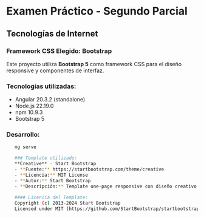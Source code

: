 # Examen Práctico - Segundo Parcial
   ## Tecnologías de Internet

   ### Framework CSS Elegido: **Bootstrap**
   
   Este proyecto utiliza **Bootstrap 5** como framework CSS para el diseño responsive y componentes de interfaz.

   ### Tecnologías utilizadas:
   - Angular 20.3.2 (standalone)
   - Node.js 22.19.0
   - npm 10.9.3
   - Bootstrap 5

   ### Desarrollo:
```bash
   ng serve

   ### Template utilizado:
   **Creative** - Start Bootstrap
   - **Fuente:** https://startbootstrap.com/theme/creative
   - **Licencia:** MIT License
   - **Autor:** Start Bootstrap
   - **Descripción:** Template one-page responsive con diseño creativo
   
   #### Licencia del Template:
   Copyright (c) 2013-2024 Start Bootstrap
   Licensed under MIT (https://github.com/StartBootstrap/startbootstrap-creative/blob/master/LICENSE)